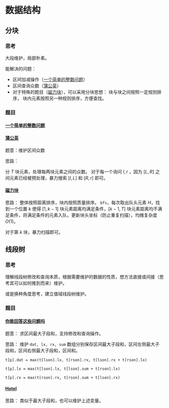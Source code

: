 # 数据结构

## 分块

### 思考

大段维护，局部朴素。

能解决的问题：

- 区间加减操作（[一个简单的整数问题](https://www.acwing.com/problem/content/244/)）
- 区间查询众数（[蒲公英](https://www.luogu.com.cn/problem/P4168)）
- 对于特殊的题目（[磁力块](https://www.acwing.com/problem/content/252/)），可以采用分块思想：
    块与块之间按照一定规则排序，
    块内元素按照另一种规则排序，方便查找。

### 题目

#### [一个简单的整数问题](https://www.acwing.com/problem/content/244/)

#### [蒲公英](https://www.luogu.com.cn/problem/P4168)

题意：维护区间众数

思路：

分 $T$ 块元素，处理每两块元素之间的众数。
对于每一个询问 $l, r$ ，因为 $[L, R]$ 之间元素已经被预处理，暴力搜索 $[l, L]$ 和 $[R, r]$ 即可。

#### [磁力块](https://www.acwing.com/problem/content/252/)

思路：
整体按照距离排序，块内按照质量排序。
`bfs`，每次取出队头元素 $H$，找到一个位置 $k$ 使得 $[1, k - 1]$ 块元素距离均满足条件，$[k - 1, T]$ 块元素距离均不满足条件，将满足条件的元素入队，更新块头坐标（防止重复扫描），均摊复杂度 $O(1)$。

对于第 $k$ 块，暴力扫描即可。

## 线段树

### 思考

理解线段树修改和查询本质，根据需要维护的数据的性质，想方法直接或间接（思考其可以如何推到而来）维护。

或是换种角度思考，建立值域线段树维护。

### 题目

#### [你能回答这些问题吗](https://www.acwing.com/problem/content/description/246/)

题意：
求区间最大子段和，支持修改和查询操作。

思路：
维护 `dat, lx, rx, sum` 数组分别保存区间最大子段和，区间左侧最大子段和，区间右侧最大子段和，区间和。

`t[p].dat = max(t[lson].lx, t[rson].rx, t[lson].rx + t[rson].lx)`

`t[p].lx = max(t[lson].lx, t[lson].sum + t[rson].lx)`

`t[p].rx = max(t[rson].rx, t[rson].sum + t[lson].rx)`

#### [Hotel](https://www.acwing.com/problem/content/263/)

思路：
类似于最大子段和，也可以维护上述变量。
